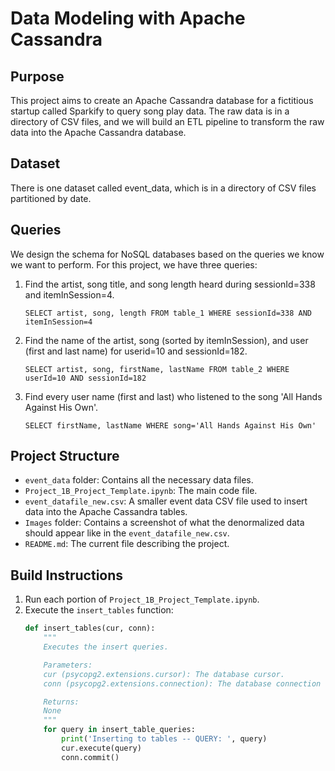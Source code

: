# Data Modeling with Apache Cassandra

## Purpose
This project aims to create an Apache Cassandra database for a fictitious startup called Sparkify to query song play data. The raw data is in a directory of CSV files, and we will build an ETL pipeline to transform the raw data into the Apache Cassandra database.

## Dataset
There is one dataset called event_data, which is in a directory of CSV files partitioned by date.

## Queries
We design the schema for NoSQL databases based on the queries we know we want to perform. For this project, we have three queries:

1. Find the artist, song title, and song length heard during sessionId=338 and itemInSession=4.
   ```
   SELECT artist, song, length FROM table_1 WHERE sessionId=338 AND itemInSession=4
   ```

2. Find the name of the artist, song (sorted by itemInSession), and user (first and last name) for userid=10 and sessionId=182.
   ```
   SELECT artist, song, firstName, lastName FROM table_2 WHERE userId=10 AND sessionId=182
   ```

3. Find every user name (first and last) who listened to the song 'All Hands Against His Own'.
   ```
   SELECT firstName, lastName WHERE song='All Hands Against His Own'
   ```

## Project Structure
- `event_data` folder: Contains all the necessary data files.
- `Project_1B_Project_Template.ipynb`: The main code file.
- `event_datafile_new.csv`: A smaller event data CSV file used to insert data into the Apache Cassandra tables.
- `Images` folder: Contains a screenshot of what the denormalized data should appear like in the `event_datafile_new.csv`.
- `README.md`: The current file describing the project.

## Build Instructions
1. Run each portion of `Project_1B_Project_Template.ipynb`.
2. Execute the `insert_tables` function:
   ```python
   def insert_tables(cur, conn):
       """
       Executes the insert queries.

       Parameters:
       cur (psycopg2.extensions.cursor): The database cursor.
       conn (psycopg2.extensions.connection): The database connection object.

       Returns:
       None
       """
       for query in insert_table_queries:
           print('Inserting to tables -- QUERY: ', query)
           cur.execute(query)
           conn.commit()
   ```
